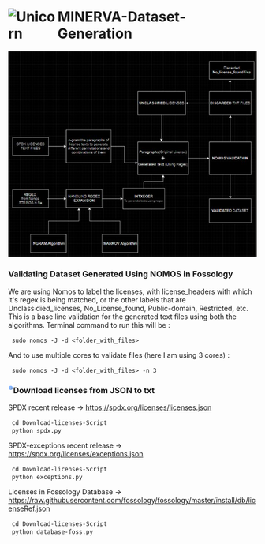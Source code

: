 # <img align="left" width=100px alt="Unicorn" src="https://media.giphy.com/media/3ohs4BSacFKI7A717y/giphy.gif" /> MINERVA-Dataset-Generation 




<img src="static\images\project_overview.png" alt="project-overview" width="700"/>


### Validating Dataset Generated Using NOMOS in Fossology
We are using Nomos to label the licenses, with license_headers with which it's regex is being matched, or the other labels that are Unclassidied_licenses, No_License_found, Public-domain, Restricted, etc. This is a base line validation for the generated text files using both the algorithms. Terminal command to run this will be  : 
```
 sudo nomos -J -d <folder_with_files>
```
And to use multiple cores to validate files (here I am using 3 cores) :
```
 sudo nomos -J -d <folder_with_files> -n 3
```

### <img align="left" width=10px alt="Download" src="static\images\download.png" /> Download licenses from JSON to txt
SPDX recent release -> https://spdx.org/licenses/licenses.json
```
 cd Download-licenses-Script
 python spdx.py
```
SPDX-exceptions recent release -> https://spdx.org/licenses/exceptions.json
```
 cd Download-licenses-Script
 python exceptions.py
```
Licenses in Fossology Database -> https://raw.githubusercontent.com/fossology/fossology/master/install/db/licenseRef.json
```
 cd Download-licenses-Script
 python database-foss.py
```


